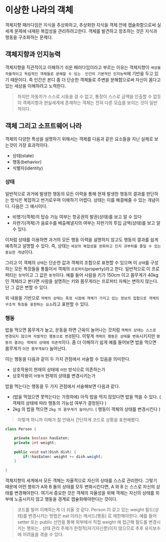 # 이상한 나라의 객체

객체지향 패러다임은 지식을 추상화하고, 추상화한 지식을 객체 안에 캡슐화함으로써 실세계 문제에 내재된 복잡성을 관리하려고한다. 객체를 발견하고 창조하는 것은 지식과 행동을 구조화하는 문제다.

## 객체지향과 인지능력

객체지향을 직관적이고 이해하기 쉬운 패러다임이라고 부르는 이유는 객체지향이 `세상을 자율적이고 독립적인 객체들로 분해할 수 있는 
인간의 기본적인 인지능력`에 기반을 두고 있기 때문이다. 즉 인간은 본디 좀 더 단순한 객체들로 주변을 분해함으로써 자신이 몸다고 있는 세상을 이해하려고 노력한다.

> 하지만 자동차가 스스로 시동을 걸 수 없고, 통장이 스스로 금액을 인출할 수 없듯이 객체지향과 현실세계에 존재하는 객체는 전혀 다른 모습을 보이는 것이 일반적이다.

## 객체 그리고 소프트웨어 나라

객체의 다양한 특성을 설명하기 위해서는 객체를 다음과 같은 요소들을 지닌 실체로 보는것이 가장 효과적이다.

- 상태(state)
- 행동(behavior)
- 식별자(identity)

### 상태

일반적으로 과거에 발생한 행동의 모든 이력을 통해 현재 발생한 행동의 결과를 판단하는 방식은 복잡하고 번거로우며 이해하기 어렵다. 상태는 이를 해결해줄 수 있는
개념이다. 다음은 그 예시이다.

- 비행기(객체)의 탑승 가능 여부는 항공권의 발권(상태)를 보고 알 수 있다
- 자판기(객체)가 음료수를 배출해낼지의 여부는 자판기의 투입 금액(상태)를 보고 알 수 있다.

이처럼 상태를 이용하면 과거의 모든 행동 이력을 설명하지 않고도 행동의 결과를 쉽게 예측하고 설명할 수 있다. 즉, 상태는 `세상의 복잡성을 완화하고 인지 과부하를 줄일 수 있는 중요한 개념`이다.

그리고 이 객체의 `상태`는 단순한 값과 객체의 조합으로 표현할 수 있으며 이 `상태`를 구성하는 모든 특징들을 통틀어서 객체의 `프로퍼티`(property)라고 한다. 
일반적으로 이 프로퍼티는 `정적`이고 그 값은 `동적`이다. 예를 들어 사람을 키가 150cm 이고 몸무게가 40kg 인 객체라고 본다면 사람을 설명하는 키와 몸무게라는 프로퍼티
자체는 변하지 않는다. 단 그 값은 변할 수 있다.

위 내용을 기반으로 `객체의 상태는 특정 시점에 객체가 가지고 있는 정보의 집합으로 객체의 구조적 특징을 표현하는 요소`라고 표현할 수 있다.

### 행동

밥을 먹으면 몸무게가 늘고, 운동을 하면 근육이 늘어나는 것처럼 `객체의 상태는 스스로 변경되지 않으며 자발적인 행동으로 변경`된다. 
이렇게 `객체의 행동은 상태를 변화`시키지만 `행동의 결과는 객체의 상태에 의존적`이다. 좀 더 이해하기 쉽게 예를 들어보면 밥을 먹으면 몸무게가 `이전 몸무게보다` 늘어난다.

이는 행동을 다음과 같이 두 가지 관점에서 서술할 수 있음을 의미한다.

- 상호작용이 현재의 상태에 `어떤` 방식으로 의존하는가
- 상호작용이 `어떻게` 현재의 상태를 변경시키는가

밥을 먹는다는 행동을 두 가지 관점에서 서술해보면 다음과 같다.

- (밥을 먹었으면 못먹는다는 가정하에) 아직 밥을 먹지 않았다면 밥을 먹을 수 있다.  ( 객체의 상태에 따라 행동의 가능성 여부가 결정된다 )
- 2kg 의 밥을 먹으면 `2kg 의 몸무게가 늘어난다`. ( 행동이 객체의 상태를 변경시킨다 )

> 이렇게 하니까 이해가 잘 안돼서 간단하게 코드로 상황을 표현해봤다.

```java
class Person {

    private boolean hasEaten;
    private int weight;
    
    public void eat(Dish dish) {
        if(!hasEaten) weight += dish.weight;
    }
    
}
```

객체지향의 세계에서 모든 객체는 자율적으로 자신의 상태를 스스로 관리한다. 
그렇기 때문에 어떤 행위가 A와 B 둘의 상태를 모두 변화시킨다면, A 와 B 는 스스로 자신의 상태를 변경해야한다.
여기서 중요한 것은 객체의 자율성을 위해 객체는 자신의 상태를 외부에 노출시키지 않고 행동을 경계로 캡슐화해야한다는 것이다.

> 코드를 빌어 이해하는게 더 쉬울 것 같다. Person 이 갖고 있는 weight 필드(상태)를 변경시키는 방법은 eat 이라는 메서드(행동) 로 제한해야한다.
> 예를 들어 setter 또는 public 선언을 통해 외부에서 직접 weight 에 접근해 필드를 변경시키는 행위는.. 상태 관리 주체가 한정적(자기자신뿐)이지 않으므로 
> 추후 유지보수에 어려움을 겪을 수 있다.
